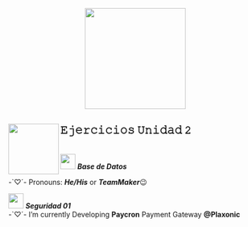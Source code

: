 
<p align="center">

  <img src="https://i.pinimg.com/originals/f4/ee/88/f4ee88f3d7e77cf42f98fc1a1845c4aa.gif" height="200" />
</p>


## 𝙴𝚓𝚎𝚛𝚌𝚒𝚌𝚒𝚘𝚜 𝚄𝚗𝚒𝚍𝚊𝚍 𝟸   <a href="https://github.com/sponsors/M0nica"><img align="left" width="100" height="100" src="https://i.pinimg.com/originals/c0/1a/cc/c01acc6f110e5956a1f7fdae92f60850.gif"></a>



<br><img src="https://media.giphy.com/media/ObNTw8Uzwy6KQ/giphy.gif" width="30px">&nbsp;***Base de Datos***

-`♡´- Pronouns: ***He/His*** or ***TeamMaker***😉 <br>


<img src="https://media.giphy.com/media/ObNTw8Uzwy6KQ/giphy.gif" width="30px">&nbsp;***Seguridad 01***
<br>
-`♡´- I’m currently Developing **Paycron** Payment Gateway **@Plaxonic**<br>

